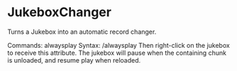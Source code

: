 JukeboxChanger
==============

Turns a Jukebox into an automatic record changer.

Commands: alwaysplay
	Syntax: /alwaysplay
	Then right-click on the jukebox to receive this attribute.
	The jukebox will pause when the containing chunk is unloaded, and resume play when reloaded.